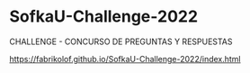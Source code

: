 # SofkaU-Challenge-2022
CHALLENGE - CONCURSO DE PREGUNTAS Y RESPUESTAS

https://fabrikolof.github.io/SofkaU-Challenge-2022/index.html
